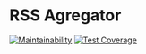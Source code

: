 # RSS Agregator

[![Maintainability](https://api.codeclimate.com/v1/badges/e355fdf7e75b19630cae/maintainability)](https://codeclimate.com/github/siniiitsa/frontend-project-lvl3/maintainability)
[![Test Coverage](https://api.codeclimate.com/v1/badges/e355fdf7e75b19630cae/test_coverage)](https://codeclimate.com/github/siniiitsa/frontend-project-lvl3/test_coverage)
